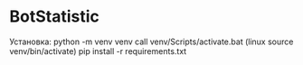 # BotStatistic

Установка:
python -m venv venv
call venv/Scripts/activate.bat (linux source venv/bin/activate)
pip install -r requirements.txt




